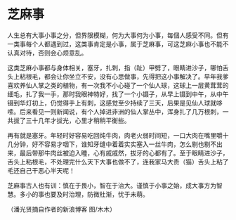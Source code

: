 # 芝麻事

人生总有大事小事之分，但界限模糊，何为大事何为小事，每個人感受不同。但有一类事每个人都遇到过，这类事肯定是小事，属于芝麻事，可这芝麻小事也不能不认真对待，否则会心烦意乱。 

这类芝麻小事都与身体相关，塞牙，扎刺，指（趾）甲劈了，眼睛进沙子，哪怕舌头上粘根毛，都会让你坐立不安，没有心思做事，先得把这小事解决了。早年我爹喜欢养仙人掌之类的植物，有一次我不小心碰了一个仙人球，这球上一层黄茸茸的细毛，扎了我一手，那时我眼神特好，找了一个小镊子，从早上镊到中午，从中午镊到华灯初上，仍觉得手上有刺，这感觉至少持续了三天，后果是见仙人球就哆嗦。后来看见一则新闻说，有个人掉进非洲的仙人掌丛中，浑身扎了几万根刺，一共拔了三十几年才拔光，心里才稍稍平衡些。 

再有就是塞牙。年轻时好容易吃回炖牛肉，肉老火弱时间短，一口大肉在嘴里嚼十几分钟，好不容易才咽下，谁知牙缝中着着实实塞入一丝牛肉，怎么剔也剔不出来，最后带那牛肉丝被迫入睡，心有戚戚然，拔牙的心都有了。至于眼睛进沙子，舌头上粘根毛，不处理完什么天下大事也做不了，连我家马大贵（猫）舌头上粘了毛还自己干恶心半天呢！ 

芝麻事古人也有训：慎在于畏小，智在于治大。谨慎于小事之始，成大事方为智慧。多小的事也要及时治理，防微杜渐，忧于未萌。 

（潘光贤摘自作者的新浪博客 图/木木）